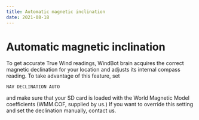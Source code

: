 ```yaml
---
title: Automatic magnetic inclination
date: 2021-08-18
---
```


# Automatic magnetic inclination

To get accurate True Wind readings, WindBot brain acquires the correct magnetic declination for your location and adjusts its internal compass reading. To take advantage of this feature, set

`NAV DECLINATION AUTO `

and make sure that your SD card is loaded with the World Magnetic Model coefficients (WMM.COF, supplied by us.) If you want to override this setting and set the declination manually, contact us.
